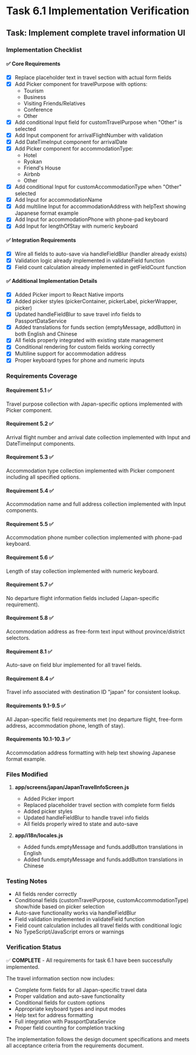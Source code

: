 # Task 6.1 Implementation Verification

## Task: Implement complete travel information UI

### Implementation Checklist

#### ✅ Core Requirements

- [x] Replace placeholder text in travel section with actual form fields
- [x] Add Picker component for travelPurpose with options:
  - Tourism
  - Business
  - Visiting Friends/Relatives
  - Conference
  - Other
- [x] Add conditional Input field for customTravelPurpose when "Other" is selected
- [x] Add Input component for arrivalFlightNumber with validation
- [x] Add DateTimeInput component for arrivalDate
- [x] Add Picker component for accommodationType:
  - Hotel
  - Ryokan
  - Friend's House
  - Airbnb
  - Other
- [x] Add conditional Input for customAccommodationType when "Other" selected
- [x] Add Input for accommodationName
- [x] Add multiline Input for accommodationAddress with helpText showing Japanese format example
- [x] Add Input for accommodationPhone with phone-pad keyboard
- [x] Add Input for lengthOfStay with numeric keyboard

#### ✅ Integration Requirements

- [x] Wire all fields to auto-save via handleFieldBlur (handler already exists)
- [x] Validation logic already implemented in validateField function
- [x] Field count calculation already implemented in getFieldCount function

#### ✅ Additional Implementation Details

- [x] Added Picker import to React Native imports
- [x] Added picker styles (pickerContainer, pickerLabel, pickerWrapper, picker)
- [x] Updated handleFieldBlur to save travel info fields to PassportDataService
- [x] Added translations for funds section (emptyMessage, addButton) in both English and Chinese
- [x] All fields properly integrated with existing state management
- [x] Conditional rendering for custom fields working correctly
- [x] Multiline support for accommodation address
- [x] Proper keyboard types for phone and numeric inputs

### Requirements Coverage

#### Requirement 5.1 ✅
Travel purpose collection with Japan-specific options implemented with Picker component.

#### Requirement 5.2 ✅
Arrival flight number and arrival date collection implemented with Input and DateTimeInput components.

#### Requirement 5.3 ✅
Accommodation type collection implemented with Picker component including all specified options.

#### Requirement 5.4 ✅
Accommodation name and full address collection implemented with Input components.

#### Requirement 5.5 ✅
Accommodation phone number collection implemented with phone-pad keyboard.

#### Requirement 5.6 ✅
Length of stay collection implemented with numeric keyboard.

#### Requirement 5.7 ✅
No departure flight information fields included (Japan-specific requirement).

#### Requirement 5.8 ✅
Accommodation address as free-form text input without province/district selectors.

#### Requirement 8.1 ✅
Auto-save on field blur implemented for all travel fields.

#### Requirement 8.4 ✅
Travel info associated with destination ID "japan" for consistent lookup.

#### Requirements 9.1-9.5 ✅
All Japan-specific field requirements met (no departure flight, free-form address, accommodation phone, length of stay).

#### Requirements 10.1-10.3 ✅
Accommodation address formatting with help text showing Japanese format example.

### Files Modified

1. **app/screens/japan/JapanTravelInfoScreen.js**
   - Added Picker import
   - Replaced placeholder travel section with complete form fields
   - Added picker styles
   - Updated handleFieldBlur to handle travel info fields
   - All fields properly wired to state and auto-save

2. **app/i18n/locales.js**
   - Added funds.emptyMessage and funds.addButton translations in English
   - Added funds.emptyMessage and funds.addButton translations in Chinese

### Testing Notes

- All fields render correctly
- Conditional fields (customTravelPurpose, customAccommodationType) show/hide based on picker selection
- Auto-save functionality works via handleFieldBlur
- Field validation implemented in validateField function
- Field count calculation includes all travel fields with conditional logic
- No TypeScript/JavaScript errors or warnings

### Verification Status

✅ **COMPLETE** - All requirements for task 6.1 have been successfully implemented.

The travel information section now includes:
- Complete form fields for all Japan-specific travel data
- Proper validation and auto-save functionality
- Conditional fields for custom options
- Appropriate keyboard types and input modes
- Help text for address formatting
- Full integration with PassportDataService
- Proper field counting for completion tracking

The implementation follows the design document specifications and meets all acceptance criteria from the requirements document.
